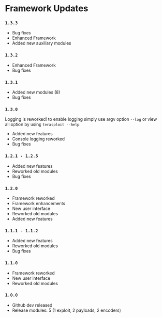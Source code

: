 # Framework Updates

### `1.3.3`
- Bug fixes
- Enhanced Framework
- Added new auxiliary modules

### `1.3.2`
- Enhanced Framework
- Bug fixes

### `1.3.1`
- Added new modules (8)
- Bug fixes

### `1.3.0`

Logging is reworked! to enable logging simply use argv option `--log` or view all option by using `terasploit --help`

- Added new features
- Console logging reworked
- Bug fixes

### `1.2.1 - 1.2.5`
- Added new features
- Reworked old modules
- Bug fixes

### `1.2.0`
- Framework reworked
- Framework enhancements
- New user interface
- Reworked old modules
- Added new features

### `1.1.1 - 1.1.2`
- Added new features
- Reworked old modules
- Bug fixes

### `1.1.0`
- Framework reworked 
- New user interface
- Reworked old modules

### `1.0.0`
- Github dev released
- Release modules: 5 (1 exploit, 2 payloads, 2 encoders)
